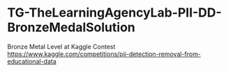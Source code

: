 # TG-TheLearningAgencyLab-PII-DD-BronzeMedalSolution
Bronze Metal Level at Kaggle Contest https://www.kaggle.com/competitions/pii-detection-removal-from-educational-data

